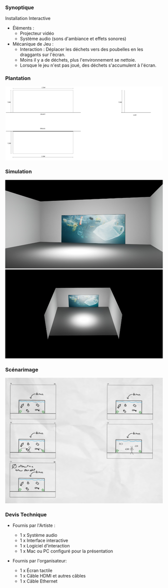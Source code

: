 ### Synoptique
Installation Interactive
  * Éléments :
    - Projecteur vidéo
    - Système audio (sons d'ambiance et effets sonores)
  * Mécanique de Jeu :
    - Interaction : Déplacer les déchets vers des poubelles en les draggants sur l'écran.
    - Moins il y a de déchets, plus l'environnement se nettoie.
    - Lorsque le jeu n'est pas joué, des déchets s'accumulent à l'écran.

### Plantation
![Alt text](./assets/plantation.png)


### Simulation
![Alt text](./assets/image_scenario.jpg)
![Alt text](./assets/image_scenario_top.jpg)


### Scénarimage
![Alt text](./assets/sroryboard_e3.png)


### Devis Technique
 * Fournis par l'Artiste :
   - 1 x Système audio
   - 1 x Interface interactive
   - 1 x Logiciel d’interaction
   - 1 x Mac ou PC configuré pour la présentation
  
 * Fournis par l'organisateur:
   - 1 x Écran tactile
   - 1 x Câble HDMI et autres câbles
   - 1 x Câble Ethernet
